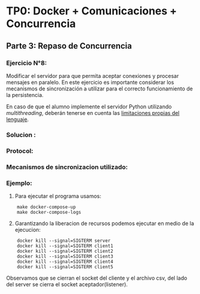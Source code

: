 # TP0: Docker + Comunicaciones + Concurrencia
## Parte 3: Repaso de Concurrencia

### Ejercicio N°8:
Modificar el servidor para que permita aceptar conexiones y procesar mensajes en paralelo.
En este ejercicio es importante considerar los mecanismos de sincronización a utilizar para el correcto funcionamiento de la persistencia.

En caso de que el alumno implemente el servidor Python utilizando _multithreading_,  deberán tenerse en cuenta las [limitaciones propias del lenguaje](https://wiki.python.org/moin/GlobalInterpreterLock).

### Solucion : 
### Protocol: 

### Mecanismos de sincronizacion utilizado: 


### Ejemplo: 
1. Para ejecutar el programa usamos: 
```
    make docker-compose-up
    make docker-compose-logs
``` 


2. Garantizando la liberacion de recursos podemos ejecutar en medio de la ejecucion: 

```
    docker kill --signal=SIGTERM server
    docker kill --signal=SIGTERM client1
    docker kill --signal=SIGTERM client2
    docker kill --signal=SIGTERM client3
    docker kill --signal=SIGTERM client4
    docker kill --signal=SIGTERM client5
``` 
Observamos que se cierran el socket del cliente y el archivo csv, del lado del server se cierra el socket aceptador(listener).
